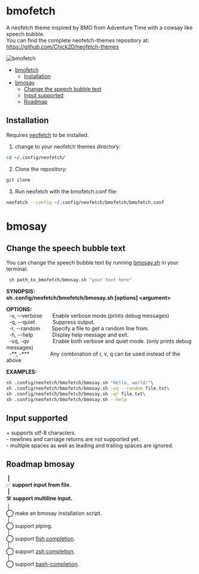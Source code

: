 # bmofetch

A neofetch theme inspired by BMO from Adventure Time with a cowsay like speech bubble.\
You can find the complete neofetch-themes repository at: https://github.com/Chick2D/neofetch-themes

![bmofetch](https://github.com/user-attachments/assets/1850e6a3-6ad2-4421-a73b-3259f9b064f1)

- [bmofetch](#bmofetch)
  - [Installation](#installation)
- [bmosay](#bmosay) 
  - [Change the speech bubble text](#change-the-speech-bubble-text)
  - [Input supported](#input-supported)
  - [Roadmap](#roadmap-bmosay)


## Installation
Requires [neofetch](https://github.com/dylanaraps/neofetch) to be installed.

1. change to your neofetch themes directory:
```bash
cd ~/.config/neofetch/
```
2. Clone the repository:
```bash
git clone
```
3. Run neofetch with the bmofetch.conf file:
```bash
neofetch --config ~/.config/neofetch/bmofetch/bmofetch.conf
```
# bmosay
## Change the speech bubble text

You can change the speech bubble text by running [bmosay.sh](https://github.com/donatienLeray/bmofetch/bmosay.sh) in your terminal:
```bash
 sh path_to_bmofetch/bmosay.sh "your text here"
```
**SYNOPSIS:\
  sh .config/neofetch/bmofetch/bmosay.sh [options] \<argument\>**

**OPTIONS:**\
&nbsp;&nbsp;-v, --verbose&nbsp;&nbsp;&nbsp;&nbsp;&nbsp;&nbsp;&nbsp;Enable verbose mode.(prints debug messages)\
&nbsp;&nbsp;-q, --quiet&nbsp;&nbsp;&nbsp;&nbsp;&nbsp;&nbsp; &nbsp; &nbsp; &nbsp;Suppress output.\
&nbsp;&nbsp;-r, --random &nbsp;&nbsp;&nbsp;&nbsp;&nbsp;&nbsp;&nbsp;Specify a file to get a random line from.\
&nbsp;&nbsp;-h, --help &nbsp;&nbsp;&nbsp;&nbsp; &nbsp; &nbsp;&nbsp;&nbsp;&nbsp;&nbsp;Display help message and exit.\
&nbsp;&nbsp;-vq, -qv &nbsp; &nbsp; &nbsp; &nbsp;&nbsp;&nbsp;&nbsp;&nbsp;&nbsp;&nbsp;&nbsp;&nbsp;Enable both verbose and quiet mode. (only prints debug messages)\
&nbsp;&nbsp;-\*\*, -\*\*\*&nbsp; &nbsp; &nbsp; &nbsp;&nbsp;&nbsp;&nbsp;&nbsp;&nbsp;&nbsp;&nbsp;Any combination of r, v, q can be used instead of the above

**EXAMPLES:**
```bash
sh .config/neofetch/bmofetch/bmosay.sh "Hello, world!"\
sh .config/neofetch/bmofetch/bmosay.sh -vq --random file.txt\
sh .config/neofetch/bmofetch/bmosay.sh -qr file.txt\
sh .config/neofetch/bmofetch/bmosay.sh --help
```
## Input supported
\+ supports utf-8 characters.\
\- newlines and carriage returns are not supported yet.\
\- multiple spaces as well as leading and trailing spaces are ignored.

## Roadmap bmosay
&nbsp;**|**\
✅ **support input from file.**\
&nbsp;**|**\
🛠️ **support multiline input.**\
&nbsp;|\
**◯** make an bmosay installation script.\
&nbsp;|\
**◯** support piping.\
&nbsp;|\
**◯** support [fish completion](https://fishshell.com/docs/current/completions.html).\
&nbsp;|\
**◯** support [zsh completion](https://github.com/zsh-users/zsh/tree/master/Completion).\
&nbsp;|\
**◯** support [bash-completion](https://github.com/scop/bash-completion).
